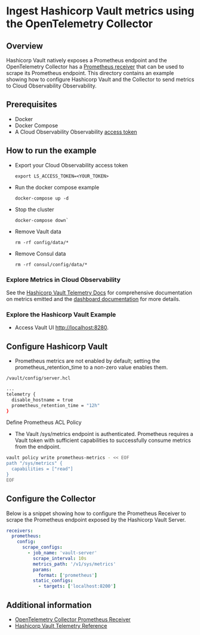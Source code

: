 # Ingest Hashicorp Vault metrics using the OpenTelemetry Collector

## Overview

 Hashicorp Vault natively exposes a Prometheus endpoint and the OpenTelemetry Collector has a [Prometheus receiver][otel-prom-receiver] that can be used to scrape its Prometheus endpoint. This directory contains an example showing how to configure Hashicorp Vault and the Collector to send metrics to Cloud Observability Observability.

## Prerequisites

* Docker
* Docker Compose
* A Cloud Observability Observability [access token][ls-docs-access-token]

## How to run the example

* Export your Cloud Observability access token
  ```
  export LS_ACCESS_TOKEN=<YOUR_TOKEN>
  ```
* Run the docker compose example
  ```
  docker-compose up -d
  ```
* Stop the cluster
  ```
  docker-compose down`
  ```
* Remove Vault data
  ```
  rm -rf config/data/* 
  ```
* Remove Consul data
  ```
  rm -rf consul/config/data/*
  ``` 

### Explore Metrics in Cloud Observability

See the [Hashicorp Vault Telemetry Docs][hashicorp-vault-docs-telemetry] for comprehensive documentation on metrics emitted and the [dashboard documentation][ls-docs-dashboards] for more details.

### Explore the Hashicorp Vault Example

* Access Vault UI [http://localhost:8280](http://localhost:8280).


## Configure Hashicorp Vault

- Prometheus metrics are not enabled by default; setting the prometheus_retention_time to a non-zero value enables them.

`/vault/config/server.hcl`
```sh
...
telemetry {
  disable_hostname = true
  prometheus_retention_time = "12h"
}
```

Define Prometheus ACL Policy

- The Vault /sys/metrics endpoint is authenticated. Prometheus requires a Vault token with sufficient capabilities to successfully consume metrics from the endpoint.

```sh
vault policy write prometheus-metrics - << EOF
path "/sys/metrics" {
  capabilities = ["read"]
}
EOF
```

## Configure the Collector

Below is a snippet showing how to configure the Prometheus Receiver to scrape the Prometheus endpoint exposed by the Hashicorp Vault Server.

```yaml
receivers:
  prometheus:
    config:
      scrape_configs:
        - job_name: 'vault-server'
          scrape_interval: 10s
          metrics_path: '/v1/sys/metrics'
          params:
            format: ['prometheus']
          static_configs:
            - targets: ['localhost:8200']

```



## Additional information

- [OpenTelemetry Collector Prometheus Receiver][otel-prom-receiver]
- [Hashicorp Vault Telemetry Reference][hashicorp-vault-docs-telemetry]

[ls-docs-access-token]: https://docs.lightstep.com/docs/create-and-manage-access-tokens
[ls-docs-dashboards]: https://docs.lightstep.com/docs/create-and-manage-dashboards
[otel-prom-receiver]: https://github.com/open-telemetry/opentelemetry-collector-contrib/tree/main/receiver/prometheusreceiver
[hashicorp-vault-docs-telemetry]: https://www.vaultproject.io/docs/internals/telemetry
[learn-consul-repo]: https://github.com/hashicorp/learn-consul-docker